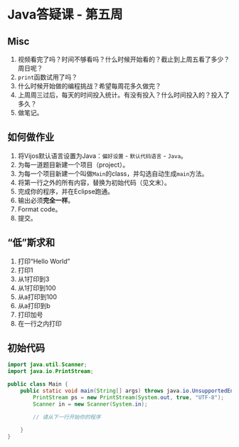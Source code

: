 # Java答疑课 - 第五周

## Misc

1. 视频看完了吗？时间不够看吗？什么时候开始看的？截止到上周五看了多少？周日呢？
2. `print`函数试用了吗？
3. 什么时候开始做的编程挑战？希望每周花多久做完？
4. 上周周三过后，每天的时间投入统计。有没有投入？什么时间投入的？投入了多久？
5. 做笔记。

## 如何做作业

1. 将Vijos默认语言设置为Java：`偏好设置` - `默认代码语言` - `Java`。
2. 为每一道题目新建一个项目（project）。
3. 为每一个项目新建一个叫做`Main`的class，并勾选自动生成`main`方法。
4. 将第一行之外的所有内容，替换为初始代码（见文末）。
5. 完成你的程序，并在Eclipse跑通。
6. 输出必须**完全一样**。
7. Format code。
8. 提交。

## “低”斯求和

1. 打印“Hello World”
2. 打印1
3. 从1打印到3
4. 从1打印到100
5. 从a打印到100
6. 从a打印到b
7. 打印加号
8. 在一行之内打印

## 初始代码

```java
import java.util.Scanner;
import java.io.PrintStream;

public class Main {
    public static void main(String[] args) throws java.io.UnsupportedEncodingException {
        PrintStream ps = new PrintStream(System.out, true, "UTF-8");
        Scanner in = new Scanner(System.in);

        // 请从下一行开始你的程序
        
    }
}
```